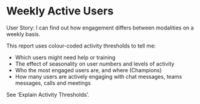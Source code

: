 # Weekly Active Users

User Story: I can find out how engagement differs between modalities on a weekly basis.

This report uses colour-coded activity thresholds to tell me:

- Which users might need help or training
- The effect of seasonality on user numbers and levels of activity
- Who the most engaged users are, and where (Champions)
- How many users are actively engaging with chat messages, teams messages, calls and meetings

See ‘Explain Activity Thresholds’. 
